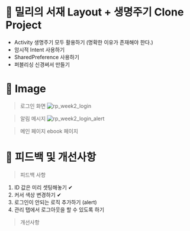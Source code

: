 # 📌 밀리의 서재 Layout + 생명주기 Clone Project
- Activity 생명주기 모두 활용하기 (명확한 이유가 존재해야 한다.)
- 암시적 Intent 사용하기
- SharedPreference 사용하기
- 퍼블리싱 신경써서 만들기


# 📌 Image
> 로그인 화면
![rp_week2_login](https://user-images.githubusercontent.com/73240332/127133600-540867ef-07ab-4be2-860d-090ce281dd42.PNG)

> 알림 메시지
![rp_week2_login_alert](https://user-images.githubusercontent.com/73240332/127133757-def379d1-f143-4ede-b33d-39f4b4e9e71a.PNG)


> 메인 페이지
> ebook 페이지

# 📌 피드백 및 개선사항

> 피드백 사항
1. ID 값은 미리 셋팅해놓기 ✔
2. 커서 색상 변경하기 ✔
3. 로그인이 안되는 로직 추가하기 (alert)
4. 관리 탭에서 로그아웃을 할 수 있도록 하기


> 개선사항

